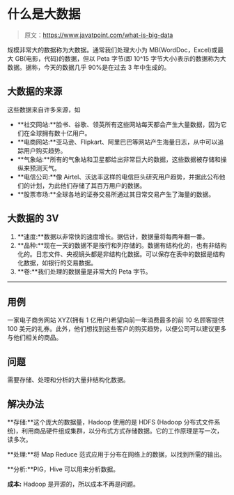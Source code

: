 # 什么是大数据

> 原文：<https://www.javatpoint.com/what-is-big-data>

规模非常大的数据称为大数据。通常我们处理大小为 MB(WordDoc，Excel)或最大 GB(电影，代码)的数据，但以 Peta 字节(即 10^15 字节大小)表示的数据称为大数据。据称，今天的数据几乎 90%是在过去 3 年中生成的。

## 大数据的来源

这些数据来自许多来源，如

*   **社交网站:**脸书、谷歌、领英所有这些网站每天都会产生大量数据，因为它们在全球拥有数十亿用户。
*   **电商网站:**亚马逊、Flipkart、阿里巴巴等网站产生海量日志，从中可以追踪用户购买趋势。
*   **气象站:**所有的气象站和卫星都给出非常巨大的数据，这些数据被存储和操纵来预测天气。
*   **电信公司:**像 Airtel、沃达丰这样的电信巨头研究用户趋势，并据此公布他们的计划，为此他们存储了其百万用户的数据。
*   **股票市场:**全球各地的证券交易所通过其日常交易产生了海量的数据。

## 大数据的 3V

1.  **速度:**数据以非常快的速度增长。据估计，数据量将每两年翻一番。
2.  **品种:**现在一天的数据不是按行和列存储的。数据有结构化的，也有非结构化的。日志文件、央视镜头都是非结构化数据。可以保存在表中的数据是结构化数据，如银行的交易数据。
3.  **卷:**我们处理的数据量是非常大的 Peta 字节。

* * *

## 用例

一家电子商务网站 XYZ(拥有 1 亿用户)希望向前一年消费最多的前 10 名顾客提供 100 美元的礼券。此外，他们想找到这些客户的购买趋势，以便公司可以建议更多与他们相关的商品。

## 问题

需要存储、处理和分析的大量非结构化数据。

## 解决办法

**存储:**这个庞大的数据量，Hadoop 使用的是 HDFS (Hadoop 分布式文件系统)，利用商品硬件组成集群，以分布式方式存储数据。它的工作原理是写一次，读多次。

**处理:**将 Map Reduce 范式应用于分布在网络上的数据，以找到所需的输出。

**分析:**PIG，Hive 可以用来分析数据。

**成本:** Hadoop 是开源的，所以成本不再是问题。